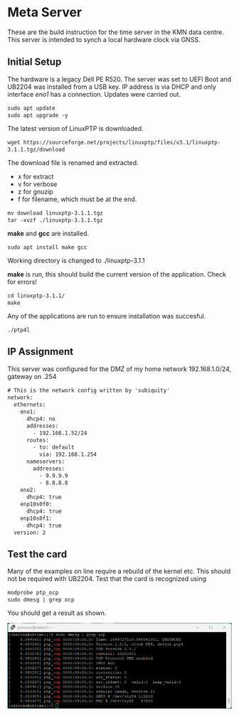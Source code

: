 # Meta Server 
These are the build instruction for the time server in the KMN data centre. 
This server is intended to synch a local hardware clock via GNSS.

## Initial Setup
The hardware is a legacy Dell PE R520. The server was set to UEFI Boot and UB2204 was installed from a USB key. IP address is via DHCP and only interface *eno1* has a connection. Updates were carried out.
```
sudo apt update
sudo apt upgrade -y
```

The latest version of LinuxPTP is downloaded.
```
wget https://sourceforge.net/projects/linuxptp/files/v3.1/linuxptp-3.1.1.tgz/download

```
The download file is renamed and extracted.
- x for extract
- v for verbose
- z for gnuzip
- f for filename, which must be at the end.
```
mv download linuxptp-3.1.1.tgz
tar -xvzf ./linuxptp-3.1.1.tgz
```
**make** and **gcc** are installed.
```
sudo apt install make gcc
```
Working directory is changed to ./linuxptp-3.1.1

**make** is run, this should build the current version of the application. Check for errors!
```
cd linuxptp-3.1.1/
make
```
Any of the applications are run to ensure installation was succesful. 
```
./ptp4l
```
## IP Assignment ##
This server was configured for the DMZ of my home network 192.168.1.0/24, gateway on .254
```
# This is the network config written by 'subiquity'
network:
  ethernets:
    eno1:
      dhcp4: no
      addresses:
        - 192.168.1.52/24
      routes:
        - to: default
          via: 192.168.1.254
      nameservers:
        addresses:
          - 9.9.9.9
          - 8.8.8.8
    eno2:
      dhcp4: true
    enp10s0f0:
      dhcp4: true
    enp10s0f1:
      dhcp4: true
  version: 2
```

## Test the card ##
Many of the examples on line require a rebuild of the kernel etc. This should not be required with UB2204. Test that the card is recognized using 

```
modprobe ptp_ocp
sudo dmesg | grep ocp
```
You should get a result as shown.

![output](ptp_ocp.PNG)
